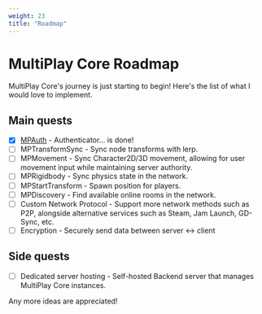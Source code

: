 ```yaml
---
weight: 23
title: "Roadmap"
---
```


# MultiPlay Core Roadmap

MultiPlay Core's journey is just starting to begin! Here's the list of what I would love to implement.

## Main quests
- [x] [MPAuth](/docs/manual/auth) - Authenticator... is done!
- [ ] MPTransformSync - Sync node transforms with lerp.
- [ ] MPMovement - Sync Character2D/3D movement, allowing for user movement input while maintaining server authority.
- [ ] MPRigidbody - Sync physics state in the network.
- [ ] MPStartTransform - Spawn position for players.
- [ ] MPDiscovery - Find available online rooms in the network.
- [ ] Custom Network Protocol - Support more network methods such as P2P, alongside alternative services such as Steam, Jam Launch, GD-Sync, etc.
- [ ] Encryption - Securely send data between server <-> client

## Side quests
- [ ] Dedicated server hosting - Self-hosted Backend server that manages MultiPlay Core instances.

Any more ideas are appreciated!